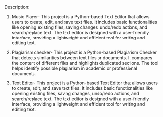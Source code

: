 Description:
1) Music Player-
   This project is a Python-based Text Editor that allows users to create, edit, and save text files. It includes basic functionalities like opening existing files, saving changes, undo/redo actions, and search/replace text. The text editor is designed with a user-friendly interface, providing a lightweight and efficient tool for writing and editing text.
   
2) Plagiarism checker-
   This project is a Python-based Plagiarism Checker that detects similarities between text files or documents. It compares the content of different files and highlights duplicated sections. The tool helps identify possible plagiarism in academic or professional documents.
   
3) Text Editor-
   This project is a Python-based Text Editor that allows users to create, edit, and save text files. It includes basic functionalities like opening existing files, saving changes, undo/redo actions, and search/replace text. The text editor is designed with a user-friendly interface, providing a lightweight and efficient tool for writing and editing text.  
